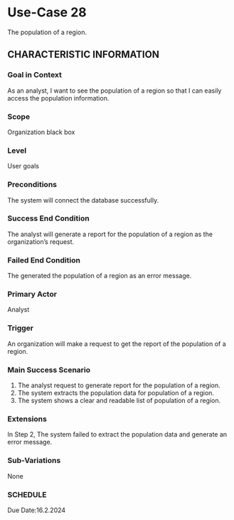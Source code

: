 # Use-Case 28
The population of a region.
## CHARACTERISTIC INFORMATION
### Goal in Context
As an analyst, I want to see the population of a region so that I can easily access the population information.
### Scope
Organization black box
### Level
User goals
### Preconditions
The system will connect the database successfully.
### Success End Condition
The analyst will generate a report for the population of a region as the organization’s request.
### Failed End Condition
The generated the population of a region as an error message.
### Primary Actor
Analyst
### Trigger
An organization will make a request to get the report of the population of a region. 
### Main Success Scenario
1.  The analyst request to generate report for the population of a region.
2.  The system extracts the population data for population of a region.
3.  The system shows a clear and readable list of population of a region. 
### Extensions
In Step 2, The system failed to extract the population data and generate an error message.
### Sub-Variations
None
### SCHEDULE
Due Date:16.2.2024
